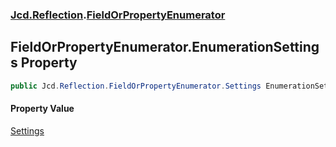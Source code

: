 ### [Jcd.Reflection](Jcd_Reflection.md 'Jcd.Reflection').[FieldOrPropertyEnumerator](Jcd_Reflection_FieldOrPropertyEnumerator.md 'Jcd.Reflection.FieldOrPropertyEnumerator')
## FieldOrPropertyEnumerator.EnumerationSettings Property
```csharp
public Jcd.Reflection.FieldOrPropertyEnumerator.Settings EnumerationSettings { get; set; }
```
#### Property Value
[Settings](Jcd_Reflection_FieldOrPropertyEnumerator_Settings.md 'Jcd.Reflection.FieldOrPropertyEnumerator.Settings')
